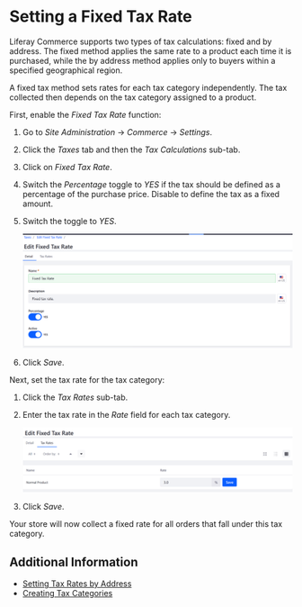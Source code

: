 # Setting a Fixed Tax Rate

Liferay Commerce supports two types of tax calculations: fixed and by address. The fixed method applies the same rate to a product each time it is purchased, while the by address method applies only to buyers within a specified geographical region.

A fixed tax method sets rates for each tax category independently. The tax collected then depends on the tax category assigned to a product.

First, enable the _Fixed Tax Rate_ function:

1. Go to _Site Administration_ → _Commerce_ → _Settings_.
1. Click the _Taxes_ tab and then the _Tax Calculations_ sub-tab.
1. Click on _Fixed Tax Rate_.
1. Switch the _Percentage_ toggle to _YES_ if the tax should be defined as a percentage of the purchase price. Disable to define the tax as a fixed amount.
1. Switch the toggle to _YES_.

    <img src="./images/01.png" width="700px">

1. Click _Save_.

Next, set the tax rate for the tax category:

1. Click the _Tax Rates_ sub-tab.
1. Enter the tax rate in the _Rate_ field for each tax category.

    <img src="./images/02.png" width="700px">

1. Click _Save_.

Your store will now collect a fixed rate for all orders that fall under this tax category.

## Additional Information

* [Setting Tax Rates by Address](../setting-tax-rate-by-address/README.md)
* [Creating Tax Categories](../creating-tax-categories/README.md)
